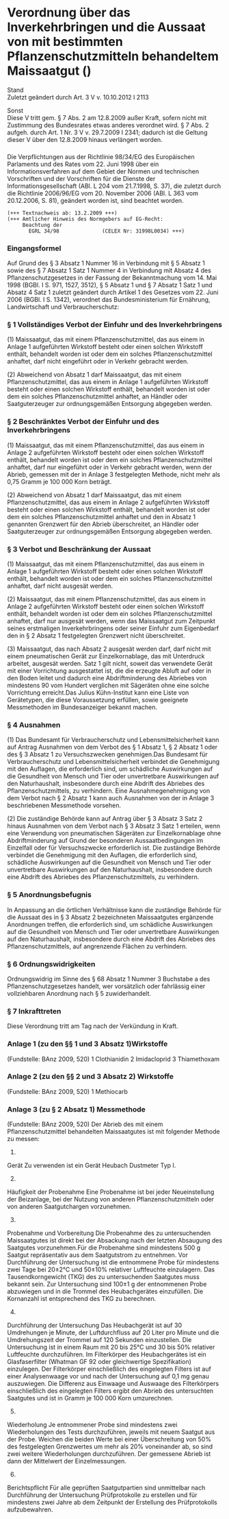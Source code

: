Verordnung über das Inverkehrbringen und die Aussaat von mit bestimmten Pflanzenschutzmitteln behandeltem Maissaatgut ()
========================================================================================================================

Stand  
Zuletzt geändert durch Art. 3 V v. 10.10.2012 I 2113

Sonst  
Diese V tritt gem. § 7 Abs. 2 am 12.8.2009 außer Kraft, sofern nicht mit Zustimmung des Bundesrates etwas anderes verordnet wird. § 7 Abs. 2 aufgeh. durch Art. 1 Nr. 3 V v. 29.7.2009 I 2341; dadurch ist die Geltung dieser V über den 12.8.2009 hinaus verlängert worden.

### 

Die Verpflichtungen aus der Richtlinie 98/34/EG des Europäischen Parlaments und des Rates vom 22. Juni 1998 über ein Informationsverfahren auf dem Gebiet der Normen und technischen Vorschriften und der Vorschriften für die Dienste der Informationsgesellschaft (ABl. L 204 vom 21.7.1998, S. 37), die zuletzt durch die Richtlinie 2006/96/EG vom 20. November 2006 (ABl. L 363 vom 20.12.2006, S. 81), geändert worden ist, sind beachtet worden.

```
(+++ Textnachweis ab: 13.2.2009 +++)
(+++ Amtlicher Hinweis des Normgebers auf EG-Recht:
     Beachtung der
       EGRL 34/98              (CELEX Nr: 31998L0034) +++)
```

### Eingangsformel

Auf Grund des § 3 Absatz 1 Nummer 16 in Verbindung mit § 5 Absatz 1 sowie des § 7 Absatz 1 Satz 1 Nummer 4 in Verbindung mit Absatz 4 des Pflanzenschutzgesetzes in der Fassung der Bekanntmachung vom 14. Mai 1998 (BGBl. I S. 971, 1527, 3512), § 5 Absatz 1 und § 7 Absatz 1 Satz 1 und Absatz 4 Satz 1 zuletzt geändert durch Artikel 1 des Gesetzes vom 22. Juni 2006 (BGBl. I S. 1342), verordnet das Bundesministerium für Ernährung, Landwirtschaft und Verbraucherschutz:

### § 1 Vollständiges Verbot der Einfuhr und des Inverkehrbringens

(1) Maissaatgut, das mit einem Pflanzenschutzmittel, das aus einem in Anlage 1 aufgeführten Wirkstoff besteht oder einen solchen Wirkstoff enthält, behandelt worden ist oder dem ein solches Pflanzenschutzmittel anhaftet, darf nicht eingeführt oder in Verkehr gebracht werden.

(2) Abweichend von Absatz 1 darf Maissaatgut, das mit einem Pflanzenschutzmittel, das aus einem in Anlage 1 aufgeführten Wirkstoff besteht oder einen solchen Wirkstoff enthält, behandelt worden ist oder dem ein solches Pflanzenschutzmittel anhaftet, an Händler oder Saatguterzeuger zur ordnungsgemäßen Entsorgung abgegeben werden.

### § 2 Beschränktes Verbot der Einfuhr und des Inverkehrbringens

(1) Maissaatgut, das mit einem Pflanzenschutzmittel, das aus einem in Anlage 2 aufgeführten Wirkstoff besteht oder einen solchen Wirkstoff enthält, behandelt worden ist oder dem ein solches Pflanzenschutzmittel anhaftet, darf nur eingeführt oder in Verkehr gebracht werden, wenn der Abrieb, gemessen mit der in Anlage 3 festgelegten Methode, nicht mehr als 0,75 Gramm je 100 000 Korn beträgt.

(2) Abweichend von Absatz 1 darf Maissaatgut, das mit einem Pflanzenschutzmittel, das aus einem in Anlage 2 aufgeführten Wirkstoff besteht oder einen solchen Wirkstoff enthält, behandelt worden ist oder dem ein solches Pflanzenschutzmittel anhaftet und den in Absatz 1 genannten Grenzwert für den Abrieb überschreitet, an Händler oder Saatguterzeuger zur ordnungsgemäßen Entsorgung abgegeben werden.

### § 3 Verbot und Beschränkung der Aussaat

(1) Maissaatgut, das mit einem Pflanzenschutzmittel, das aus einem in Anlage 1 aufgeführten Wirkstoff besteht oder einen solchen Wirkstoff enthält, behandelt worden ist oder dem ein solches Pflanzenschutzmittel anhaftet, darf nicht ausgesät werden.

(2) Maissaatgut, das mit einem Pflanzenschutzmittel, das aus einem in Anlage 2 aufgeführten Wirkstoff besteht oder einen solchen Wirkstoff enthält, behandelt worden ist oder dem ein solches Pflanzenschutzmittel anhaftet, darf nur ausgesät werden, wenn das Maissaatgut zum Zeitpunkt seines erstmaligen Inverkehrbringens oder seiner Einfuhr zum Eigenbedarf den in § 2 Absatz 1 festgelegten Grenzwert nicht überschreitet.

(3) Maissaatgut, das nach Absatz 2 ausgesät werden darf, darf nicht mit einem pneumatischen Gerät zur Einzelkornablage, das mit Unterdruck arbeitet, ausgesät werden. Satz 1 gilt nicht, soweit das verwendete Gerät mit einer Vorrichtung ausgestattet ist, die die erzeugte Abluft auf oder in den Boden leitet und dadurch eine Abdriftminderung des Abriebes von mindestens 90 vom Hundert verglichen mit Sägeräten ohne eine solche Vorrichtung erreicht.Das Julius Kühn-Institut kann eine Liste von Gerätetypen, die diese Voraussetzung erfüllen, sowie geeignete Messmethoden im Bundesanzeiger bekannt machen.

### § 4 Ausnahmen

(1) Das Bundesamt für Verbraucherschutz und Lebensmittelsicherheit kann auf Antrag Ausnahmen von dem Verbot des § 1 Absatz 1, § 2 Absatz 1 oder des § 3 Absatz 1 zu Versuchszwecken genehmigen.Das Bundesamt für Verbraucherschutz und Lebensmittelsicherheit verbindet die Genehmigung mit den Auflagen, die erforderlich sind, um schädliche Auswirkungen auf die Gesundheit von Mensch und Tier oder unvertretbare Auswirkungen auf den Naturhaushalt, insbesondere durch eine Abdrift des Abriebes des Pflanzenschutzmittels, zu verhindern. Eine Ausnahmegenehmigung von dem Verbot nach § 2 Absatz 1 kann auch Ausnahmen von der in Anlage 3 beschriebenen Messmethode vorsehen.

(2) Die zuständige Behörde kann auf Antrag über § 3 Absatz 3 Satz 2 hinaus Ausnahmen von dem Verbot nach § 3 Absatz 3 Satz 1 erteilen, wenn eine Verwendung von pneumatischen Sägeräten zur Einzelkornablage ohne Abdriftminderung auf Grund der besonderen Aussaatbedingungen im Einzelfall oder für Versuchszwecke erforderlich ist. Die zuständige Behörde verbindet die Genehmigung mit den Auflagen, die erforderlich sind, schädliche Auswirkungen auf die Gesundheit von Mensch und Tier oder unvertretbare Auswirkungen auf den Naturhaushalt, insbesondere durch eine Abdrift des Abriebes des Pflanzenschutzmittels, zu verhindern.

### § 5 Anordnungsbefugnis

In Anpassung an die örtlichen Verhältnisse kann die zuständige Behörde für die Aussaat des in § 3 Absatz 2 bezeichneten Maissaatgutes ergänzende Anordnungen treffen, die erforderlich sind, um schädliche Auswirkungen auf die Gesundheit von Mensch und Tier oder unvertretbare Auswirkungen auf den Naturhaushalt, insbesondere durch eine Abdrift des Abriebes des Pflanzenschutzmittels, auf angrenzende Flächen zu verhindern.

### § 6 Ordnungswidrigkeiten

Ordnungswidrig im Sinne des § 68 Absatz 1 Nummer 3 Buchstabe a des Pflanzenschutzgesetzes handelt, wer vorsätzlich oder fahrlässig einer vollziehbaren Anordnung nach § 5 zuwiderhandelt.

### § 7 Inkrafttreten

Diese Verordnung tritt am Tag nach der Verkündung in Kraft.

### Anlage 1 (zu den §§ 1 und 3 Absatz 1)Wirkstoffe

(Fundstelle: BAnz 2009, 520)
1 Clothianidin
2 Imidacloprid
3 Thiamethoxam

### Anlage 2 (zu den §§ 2 und 3 Absatz 2) Wirkstoffe

(Fundstelle: BAnz 2009, 520)
1 Methiocarb

### Anlage 3 (zu § 2 Absatz 1) Messmethode

(Fundstelle: BAnz 2009, 520)
Der Abrieb des mit einem Pflanzenschutzmittel behandelten Maissaatgutes ist mit folgender Methode zu messen:

1.  
Gerät
Zu verwenden ist ein Gerät Heubach Dustmeter Typ I.

2.  
Häufigkeit der Probenahme
Eine Probenahme ist bei jeder Neueinstellung der Beizanlage, bei der Nutzung von anderen Pflanzenschutzmitteln oder von anderen Saatgutchargen vorzunehmen.

3.  
Probenahme und Vorbereitung
Die Probenahme des zu untersuchenden Maissaatgutes ist direkt bei der Absackung nach der letzten Absaugung des Saatgutes vorzunehmen.Für die Probenahme sind mindestens 500 g Saatgut repräsentativ aus dem Saatgutstrom zu entnehmen.
Vor Durchführung der Untersuchung ist die entnommene Probe für mindestens zwei Tage bei 20±2°C und 50±10% relativer Luftfeuchte einzulagern. Das Tausendkorngewicht (TKG) des zu untersuchenden Saatgutes muss bekannt sein. Zur Untersuchung sind 100±1 g der entnommenen Probe abzuwiegen und in die Trommel des Heubachgerätes einzufüllen. Die Kornanzahl ist entsprechend des TKG zu berechnen.

4.  
Durchführung der Untersuchung
Das Heubachgerät ist auf 30 Umdrehungen je Minute, der Luftdurchfluss auf 20 Liter pro Minute und die Umdrehungszeit der Trommel auf 120 Sekunden einzustellen. Die Untersuchung ist in einem Raum mit 20 bis 25°C und 30 bis 50% relativer Luftfeuchte durchzuführen. Im Filterkörper des Heubachgerätes ist ein Glasfaserfilter (Whatman GF 92 oder gleichwertige Spezifikation) einzulegen. Der Filterkörper einschließlich des eingelegten Filters ist auf einer Analysenwaage vor und nach der Untersuchung auf 0,1 mg genau auszuwiegen.
Die Differenz aus Einwaage und Auswaage des Filterkörpers einschließlich des eingelegten Filters ergibt den Abrieb des untersuchten Saatgutes und ist in Gramm je 100 000 Korn umzurechnen.

5.  
Wiederholung
Je entnommener Probe sind mindestens zwei Wiederholungen des Tests durchzuführen, jeweils mit neuem Saatgut aus der Probe. Weichen die beiden Werte bei einer Überschreitung von 50% des festgelegten Grenzwertes um mehr als 20% voneinander ab, so sind zwei weitere Wiederholungen durchzuführen. Der gemessene Abrieb ist dann der Mittelwert der Einzelmessungen.

6.  
Berichtspflicht
Für alle geprüften Saatgutpartien sind unmittelbar nach Durchführung der Untersuchung Prüfprotokolle zu erstellen und für mindestens zwei Jahre ab dem Zeitpunkt der Erstellung des Prüfprotokolls aufzubewahren.
